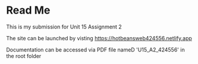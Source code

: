 # Read Me

This is my submission for Unit 15 Assignment 2

The site can be launched by visting https://hotbeansweb424556.netlify.app

Documentation can be accessed via PDF file nameD 'U15_A2_424556' in the root folder 
